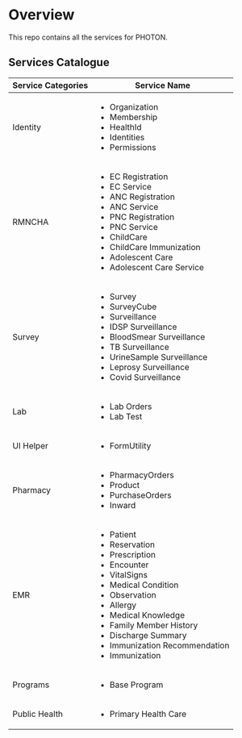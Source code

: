 # Overview

This repo contains all the services for PHOTON.

## Services Catalogue

| Service Categories| Service Name|
|-------------------|-------------|
|Identity | <ul><li>Organization</li><li>Membership</li><li>HealthId</li><li>Identities</li><li>Permissions</li></ul>|
|RMNCHA| <ul><li>EC Registration</li><li>EC Service</li><li>ANC Registration</li><li>ANC Service</li><li>PNC Registration</li><li>PNC Service</li><li>ChildCare</li><li>ChildCare Immunization</li><li>Adolescent Care</li><li>Adolescent Care Service</li></ul>|
|Survey|<ul><li>Survey</li><li>SurveyCube</li><li>Surveillance</li><li>IDSP Surveillance</li><li>BloodSmear Surveillance</li><li>TB Surveillance</li><li>UrineSample Surveillance</li><li>Leprosy Surveillance</li><li>Covid Surveillance</li></ul>|
|Lab|<ul><li>Lab Orders</li><li>Lab Test</li></ul>|
|UI Helper|<ul><li>FormUtility</li></ul>|
|Pharmacy|<ul><li>PharmacyOrders</li><li>Product</li><li>PurchaseOrders</li><li>Inward</li></ul>|
|EMR|<ul><li>Patient</li><li>Reservation</li><li>Prescription</li><li>Encounter</li><li>VitalSigns</li><li>Medical Condition</li><li>Observation</li><li>Allergy</li><li>Medical Knowledge</li><li>Family Member History</li><li>Discharge Summary</li><li>Immunization Recommendation</li><li>Immunization</li></ul>|
|Programs|<ul><li>Base Program</li></ul>|
|Public Health|<ul><li>Primary Health Care</li></ul>|